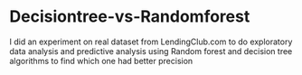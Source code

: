 # Decisiontree-vs-Randomforest
I did an experiment on real dataset from LendingClub.com to do exploratory data analysis and predictive analysis using Random forest and decision tree algorithms to find which one had better precision
